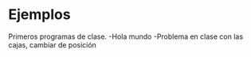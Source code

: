 # Ejemplos
Primeros programas de clase.
-Hola mundo
-Problema en clase con las cajas, cambiar de posición


